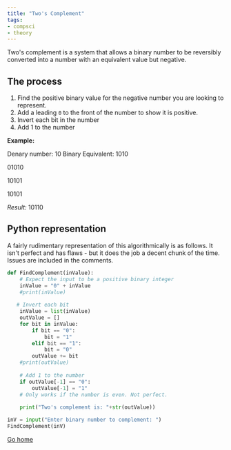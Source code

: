 ```yaml
---
title: "Two's Complement"
tags:
- compsci
- theory
---
```



Two's complement is a system that allows a binary number to be reversibly converted into a number with an equivalent value but negative.

## The process

1) Find the positive binary value for the negative number you are looking to represent.
2) Add a leading `0` to the front of the number to show it is positive.
3) Invert each bit in the number
4) Add 1 to the number

**Example:**

Denary number: 10 
Binary Equivalent: 1010

01010

10101

10101

*Result:* 10110

## Python representation
A fairly rudimentary representation of this algorithmically is as follows. It isn't perfect and has flaws - but it does the job a decent chunk of the time. Issues are included in the comments.

```py
def FindComplement(inValue):
    # Expect the input to be a positive binary integer
    inValue = "0" + inValue
    #print(inValue)
   
   # Invert each bit
    inValue = list(inValue)
    outValue = []
    for bit in inValue:
        if bit == "0":
            bit = "1"
        elif bit == "1":
            bit = "0"
        outValue += bit
    #print(outValue)
    
    # Add 1 to the number
    if outValue[-1] == "0":
        outValue[-1] = "1"
    # Only works if the number is even. Not perfect.
    
    print("Two's complement is: "+str(outValue)) 

inV = input("Enter binary number to complement: ")
FindComplement(inV)
```


[Go home](/)